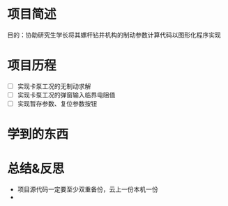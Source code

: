 # 项目简述
目的：协助研究生学长将其螺杆钻井机构的制动参数计算代码以图形化程序实现

# 项目历程

- [ ] 实现卡泵工况的无制动求解
- [ ] 实现卡泵工况的弹窗输入临界电阻值
- [ ] 实现暂存参数、复位参数按钮

# 学到的东西

# 总结&反思
- 项目源代码一定要至少双重备份，云上一份本机一份
- 
